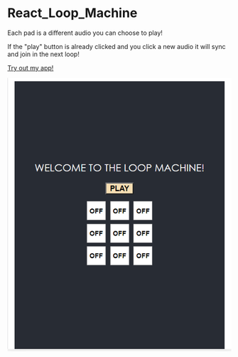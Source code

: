 # React_Loop_Machine

Each pad is a different audio you can choose to play!

If the "play" button is already clicked and you click a new audio it will sync and join in the next loop!

[Try out my app!](https://react-loop-machine.herokuapp.com/)

![](https://github.com/DoreenVas/React_Loop_Machine/blob/main/app_pic.png)
